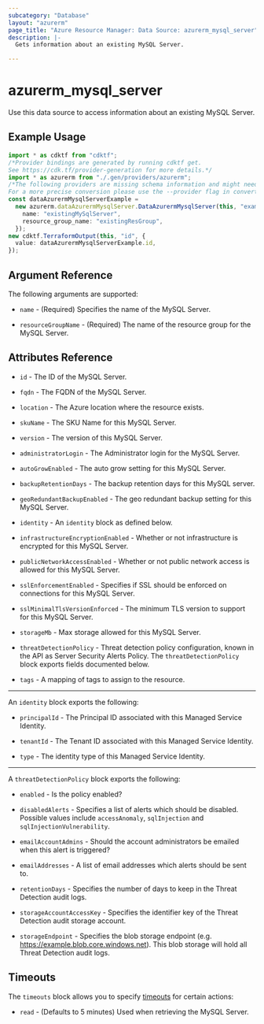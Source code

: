 ```yaml
---
subcategory: "Database"
layout: "azurerm"
page_title: "Azure Resource Manager: Data Source: azurerm_mysql_server"
description: |-
  Gets information about an existing MySQL Server.

---
```


# azurerm\_mysql\_server

Use this data source to access information about an existing MySQL Server.

## Example Usage

```typescript
import * as cdktf from "cdktf";
/*Provider bindings are generated by running cdktf get.
See https://cdk.tf/provider-generation for more details.*/
import * as azurerm from "./.gen/providers/azurerm";
/*The following providers are missing schema information and might need manual adjustments to synthesize correctly: azurerm.
For a more precise conversion please use the --provider flag in convert.*/
const dataAzurermMysqlServerExample =
  new azurerm.dataAzurermMysqlServer.DataAzurermMysqlServer(this, "example", {
    name: "existingMySqlServer",
    resource_group_name: "existingResGroup",
  });
new cdktf.TerraformOutput(this, "id", {
  value: dataAzurermMysqlServerExample.id,
});

```

## Argument Reference

The following arguments are supported:

*   `name` - (Required) Specifies the name of the MySQL Server.

*   `resourceGroupName` - (Required) The name of the resource group for the MySQL Server.

## Attributes Reference

*   `id` - The ID of the MySQL Server.

*   `fqdn` - The FQDN of the MySQL Server.

*   `location` - The Azure location where the resource exists.

*   `skuName` - The SKU Name for this MySQL Server.

*   `version` - The version of this MySQL Server.

*   `administratorLogin` - The Administrator login for the MySQL Server.

*   `autoGrowEnabled` - The auto grow setting for this MySQL Server.

*   `backupRetentionDays` - The backup retention days for this MySQL server.

*   `geoRedundantBackupEnabled` - The geo redundant backup setting for this MySQL Server.

*   `identity` - An `identity` block as defined below.

*   `infrastructureEncryptionEnabled` - Whether or not infrastructure is encrypted for this MySQL Server.

*   `publicNetworkAccessEnabled` - Whether or not public network access is allowed for this MySQL Server.

*   `sslEnforcementEnabled` -  Specifies if SSL should be enforced on connections for this MySQL Server.

*   `sslMinimalTlsVersionEnforced` - The minimum TLS version to support for this MySQL Server.

*   `storageMb` -  Max storage allowed for this MySQL Server.

*   `threatDetectionPolicy` - Threat detection policy configuration, known in the API as Server Security Alerts Policy. The `threatDetectionPolicy` block exports fields documented below.

*   `tags` - A mapping of tags to assign to the resource.

***

An `identity` block exports the following:

*   `principalId` - The Principal ID associated with this Managed Service Identity.

*   `tenantId` - The Tenant ID associated with this Managed Service Identity.

*   `type` - The identity type of this Managed Service Identity.

***

A `threatDetectionPolicy` block exports the following:

*   `enabled` -  Is the policy enabled?

*   `disabledAlerts` - Specifies a list of alerts which should be disabled. Possible values include `accessAnomaly`, `sqlInjection` and `sqlInjectionVulnerability`.

*   `emailAccountAdmins` - Should the account administrators be emailed when this alert is triggered?

*   `emailAddresses` - A list of email addresses which alerts should be sent to.

*   `retentionDays` - Specifies the number of days to keep in the Threat Detection audit logs.

*   `storageAccountAccessKey` - Specifies the identifier key of the Threat Detection audit storage account.

*   `storageEndpoint` - Specifies the blob storage endpoint (e.g. <https://example.blob.core.windows.net>). This blob storage will hold all Threat Detection audit logs.

## Timeouts

The `timeouts` block allows you to specify [timeouts](https://www.terraform.io/language/resources/syntax#operation-timeouts) for certain actions:

* `read` - (Defaults to 5 minutes) Used when retrieving the MySQL Server.
